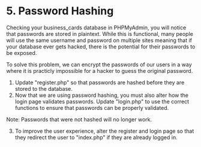 # 5. Password Hashing

Checking your business_cards database in PHPMyAdmin, you will notice that passwords are stored in plaintext. While this is functional, many people will use the same username and password on multiple sites meaning that if your database ever gets hacked, there is the potential for their passwords to be exposed.

To solve this problem, we can encrypt the passwords of our users in a way where it is practicly impossible for a hacker to guess the original password.

1. Update "register.php" so that passwords are hashed before they are stored to the database.
2. Now that we are using password hashing, you must also alter how the login page validates passwords.
   Update "login.php" to use the correct functions to ensure that passwords can be properly validated.

Note: Passwords that were not hashed will no longer work.

3. To improve the user experience, alter the register and login page so that they redirect the user to "index.php" if they are already logged in.
